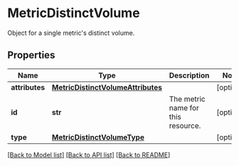 # MetricDistinctVolume

Object for a single metric's distinct volume.

## Properties
Name | Type | Description | Notes
------------ | ------------- | ------------- | -------------
**attributes** | [**MetricDistinctVolumeAttributes**](MetricDistinctVolumeAttributes.md) |  | [optional] 
**id** | **str** | The metric name for this resource. | [optional] 
**type** | [**MetricDistinctVolumeType**](MetricDistinctVolumeType.md) |  | [optional] 

[[Back to Model list]](README.md#documentation-for-models) [[Back to API list]](README.md#documentation-for-api-endpoints) [[Back to README]](README.md)


